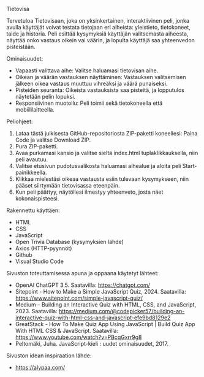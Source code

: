 Tietovisa

Tervetuloa Tietovisaan, joka on yksinkertainen, interaktiivinen peli, jonka avulla käyttäjät voivat testata tietojaan eri aiheista: yleistieto, tietokoneet, taide ja historia. Peli esittää kysymyksiä käyttäjän valitsemasta aiheesta, näyttää onko vastaus oikein vai väärin, ja lopulta käyttäjä saa yhteenvedon pisteistään.

Ominaisuudet:
- Vapaasti valittava aihe: Valitse haluamasi tietovisan aihe.
- Oikean ja väärän vastauksen näyttäminen: Vastauksen valitsemisen jälkeen oikea vastaus muuttuu vihreäksi ja väärä punaiseksi.
- Pisteiden seuranta: Oikeista vastauksista saa pisteitä, ja lopputulos näytetään pelin lopuksi.
- Responsiivinen muotoilu: Peli toimii sekä tietokoneella että mobiililaitteella.
  
Peliohjeet:
1. Lataa tästä julkisesta GitHub-repositoriosta ZIP-paketti koneellesi: Paina Code ja valitse Download ZIP.
2. Pura ZIP-paketti.
3. Avaa purkamasi kansio ja valitse sieltä index.html tuplaklikkauksella, niin peli avautuu.
4. Valitse etusivun pudotusvalikosta haluamasi aihealue ja aloita peli Start-painikkeella.
5. Klikkaa mielestäsi oikeaa vastausta esiin tulevaan kysymykseen, niin pääset siirtymään tietovisassa eteenpäin.
6. Kun peli päättyy, näytöllesi ilmestyy yhteenveto, josta näet kokonaispisteesi.
   
Rakennettu käyttäen:
- HTML
- CSS
- JavaScript
- Open Trivia Database (kysymyksien lähde)
- Axios (HTTP-pyynnöt)
- Github
- Visual Studio Code 

Sivuston toteuttamisessa apuna ja oppaana käytetyt lähteet:
-	OpenAI ChatGPT 3.5. Saatavilla: https://chatgpt.com/
-	Sitepoint - How to Make a Simple JavaScript Quiz, 2024. Saatavilla: https://www.sitepoint.com/simple-javascript-quiz/ 
-	Medium – Building an Interactive Quiz with HTML, CSS, and JavaScript, 2023. Saatavilla: https://medium.com/@codepicker57/building-an-interactive-quiz-with-html-css-and-javascript-efe9bd8129e2 
-	GreatStack - How To Make Quiz App Using JavaScript | Build Quiz App With HTML CSS & JavaScript. Saatavilla: https://www.youtube.com/watch?v=PBcqGxrr9g8 
-	Peltomäki, Juha. JavaScript-kieli : uudet ominaisuudet, 2017.

Sivuston idean inspiraation lähde:
- https://alypaa.com/
